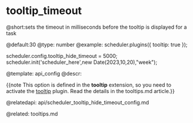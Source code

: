 tooltip_timeout
=============

@short:sets the timeout in milliseconds before the tooltip is displayed for a task
	
@default:30
@type: number
@example:
scheduler.plugins({
    tooltip: true
});

scheduler.config.tooltip_hide_timeout = 5000;
scheduler.init('scheduler_here',new Date(2023,10,20),"week");


@template:	api_config
@descr:

{{note This option is defined in the **tooltip** extension, so you need to activate the [tooltip](extensions_list.md#tooltip) plugin. Read the details in the tooltips.md article.}}



@relatedapi:
api/scheduler_tooltip_hide_timeout_config.md

@related:
   tooltips.md
